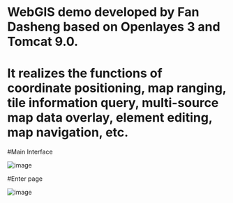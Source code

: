 # WebGIS demo developed by Fan Dasheng based on Openlayes 3 and Tomcat 9.0.

# It realizes the functions of coordinate positioning, map ranging, tile information query, multi-source map data overlay, element editing, map navigation, etc.

#Main Interface

![image](https://user-images.githubusercontent.com/67225400/224528943-d9984573-4f05-475c-9464-894205621514.png)

#Enter page

![image](https://user-images.githubusercontent.com/67225400/224529084-77a08980-d961-438c-b8fc-f6e6eca59d22.png)
